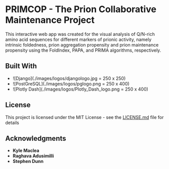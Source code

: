 # PRIMCOP - The Prion Collaborative Maintenance Project

This interactive web app was created for the visual analysis of Q/N-rich amino acid sequences for different markers of prionic activity, namely intrinsic foldedness, prion aggregation propensity and prion maintenance propensity using the FoldIndex, PAPA, and PRIMA algorithms, respectively.

## Built With

- ![Django](./images/logos/djangologo.jpg = 250 x 250)
- ![PostGreSQL](./images/logos/pglogo.png = 250 x 400)
- ![Plotly Dash](./images/logos/Plotly_Dash_logo.png = 250 x 400)

## License

This project is licensed under the MIT License - see the [LICENSE.md](LICENSE.md) file for details

## Acknowledgments

- **Kyle Maclea**
- **Raghava Adusimilli**
- **Stephen Dunn**
